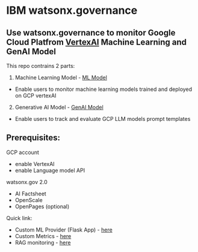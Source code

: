 # IBM watsonx.governance

## Use watsonx.governance to monitor Google Cloud Platfrom [VertexAI](https://cloud.google.com/vertex-ai/?hl=en)  Machine Learning and GenAI Model

This repo contrains 2 parts:
1. Machine Learning Model - [ML Model](https://github.ibm.com/samkwan/wxgov-gcp-vertexai/tree/main/ML%20Model)
- Enable users to monitor machine learning models trained and deployed on GCP vertexAI

2. Generative AI Model - [GenAI Model](https://github.ibm.com/samkwan/wxgov-gcp-vertexai/tree/main/GenAI%20Model)
- Enable users to track and evaluate GCP LLM models prompt templates

## Prerequisites:
GCP account
 - enable VertexAI
 - enable Language model API

watsonx.gov 2.0
 - AI Factsheet
 - OpenScale
 - OpenPages (optional)
 
Quick link:
- Custom ML Provider (Flask App) - [here](https://github.ibm.com/samkwan/wxgov-gcp-vertexai/tree/main/ML%20Model/Custom%20ML%20provider/Flaskapp)
- Custom Metrics - [here](https://github.ibm.com/samkwan/wxgov-gcp-vertexai/blob/main/GenAI%20Model/notebook/RAG%20application/Custom_Metrics_Provider_for_Human_Rating.ipynb)
- RAG monitoring - [here](https://github.ibm.com/samkwan/wxgov-gcp-vertexai/tree/main/GenAI%20Model/notebook/RAG%20application)







